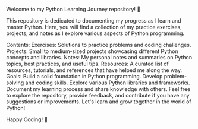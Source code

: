 Welcome to my Python Learning Journey repository! 🎉

This repository is dedicated to documenting my progress as I learn and master Python. Here, you will find a collection of my practice exercises, projects, and notes as I explore various aspects of Python programming.

Contents:
Exercises: Solutions to practice problems and coding challenges.
Projects: Small to medium-sized projects showcasing different Python concepts and libraries.
Notes: My personal notes and summaries on Python topics, best practices, and useful tips.
Resources: A curated list of resources, tutorials, and references that have helped me along the way.
Goals:
Build a solid foundation in Python programming.
Develop problem-solving and coding skills.
Explore various Python libraries and frameworks.
Document my learning process and share knowledge with others.
Feel free to explore the repository, provide feedback, and contribute if you have any suggestions or improvements. Let's learn and grow together in the world of Python!

Happy Coding! 🚀

